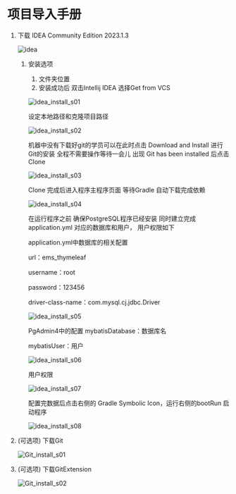 # 项目导入手册

1. 下载 IDEA Community Edition 2023.1.3
    
    ![idea](https://github.com/paripari0616/Resourses/blob/main/vx_img_idea.png?raw=true)
    
    1. 安装选项
        1. 文件夹位置
        2. 安装成功后 双击Intellij IDEA 选择Get from VCS
        
        ![idea_install_s01](https://github.com/paripari0616/Resourses/blob/main/vx_img_20230807193734.png?raw=true)
        
        设定本地路径和克隆项目路径
        
        ![idea_install_s02](https://github.com/paripari0616/Resourses/blob/main/vx_img_20230807193821.png?raw=true)
        
        机器中没有下载好git的学员可以在此时点击 Download and Install 进行Git的安装 全程不需要操作等待一会儿 出现 Git has been installed 后点击 Clone
        
        ![idea_install_s03](https://github.com/paripari0616/Resourses/blob/main/vx_img_20230807193827.png?raw=true)
        
        Clone 完成后进入程序主程序页面 等待Gradle 自动下载完成依赖
        
        ![idea_install_s04](https://github.com/paripari0616/Resourses/blob/main/vx_img_20230807193831.png?raw=true)
        
        在运行程序之前 确保PostgreSQL程序已经安装 同时建立完成 application.yml 对应的数据库和用户， 用户权限如下
        
        application.yml中数据库的相关配置
        
        url：ems_thymeleaf
        
        username：root
        
        password：123456
        
        driver-class-name：com.mysql.cj.jdbc.Driver
        
        ![idea_install_s05](https://github.com/paripari0616/Resourses/blob/main/application_Database_Properties.png?raw=true)
        
        PgAdmin4中的配置
              mybatisDatabase：数据库名
        
        mybatisUser：用户
        
        ![idea_install_s06](https://github.com/paripari0616/Resourses/blob/main/vx_img_20230807193859.png?raw=true)
        
        用户权限
        
        ![idea_install_s07](https://github.com/paripari0616/Resourses/blob/main/vx_img_20230807193744.png?raw=true)
        
        配置完数据后点击右侧的 Gradle Symbolic Icon，运行右侧的bootRun 启动程序
        
        ![idea_install_s08](https://github.com/paripari0616/Resourses/blob/main/vx_img_20230807193836.png?raw=true)
        
2. (可选项) 下载Git
    
    ![Git_install_s01](https://github.com/paripari0616/Resourses/blob/main/vx_img_git_version.png?raw=true)
    
3. (可选项) 下载GitExtension
    
    ![Git_install_s02](https://github.com/paripari0616/Resourses/blob/main/vx_img_gitExtensions.png?raw=true)
